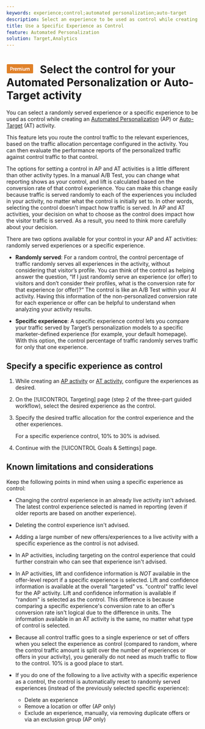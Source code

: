 ```yaml
---
keywords: experience;control;automated personalization;auto-target
description: Select an experience to be used as control while creating an Automated Personalization (AP) or Auto-Target activity in Adobe Target.
title: Use a Specific Experience as Control
feature: Automated Personalization
solution: Target,Analytics
---
```


# ![PREMIUM](/help/assets/premium.png) Select the control for your Automated Personalization or Auto-Target activity

You can select a randomly served experience or a specific experience to be used as control while creating an [Automated Personalization](/help/c-activities/t-automated-personalization/automated-personalization.md) (AP) or [Auto-Target](/help/c-activities/auto-target/auto-target-to-optimize.md) (AT) activity.

This feature lets you route the control traffic to the relevant experiences, based on the traffic allocation percentage configured in the activity. You can then evaluate the performance reports of the personalized traffic against control traffic to that control.

The options for setting a control in AP and AT activities is a little different than other activity types. In a manual A/B Test, you can change what reporting shows as your control, and lift is calculated based on the conversion rate of that control experience. You can make this change easily because traffic is served randomly to each of the experiences you included in your activity, no matter what the control is initially set to. In other words, selecting the control doesn’t impact how traffic is served. In AP and AT activities, your decision on what to choose as the control does impact how the visitor traffic is served. As a result, you need to think more carefully about your decision.

There are two options available for your control in your AP and AT activities: randomly served experiences or a specific experience.

* **Randomly served**: For a random control, the control percentage of traffic randomly serves all experiences in the activity, without considering that visitor’s profile. You can think of the control as helping answer the question, “If I just randomly serve an experience (or offer) to visitors and don’t consider their profiles, what is the conversion rate for that experience (or offer)?” The control is like an A/B Test within your AI activity. Having this information of the non-personalized conversion rate for each experience or offer can be helpful to understand when analyzing your activity results.

* **Specific experience**: A specific experience control lets you compare your traffic served by Target’s personalization models to a specific marketer-defined experience (for example, your default homepage). With this option, the control percentage of traffic randomly serves traffic for only that one experience.

## Specify a specific experience as control

1. While creating an [AP activity](/help/c-activities/t-automated-personalization/create-ap-activity.md) or [AT activity](/help/c-activities/t-test-ab/t-test-create-ab/ab-audience.md), configure the experiences as desired.
1. On the [!UICONTROL Targeting] page (step 2 of the three-part guided workflow), select the desired experience as the control.
1. Specify the desired traffic allocation for the control experience and the other experiences.

   For a specific experience control, 10% to 30% is advised.

1. Continue with the [!UICONTROL Goals & Settings] page.

## Known limitations and considerations

Keep the following points in mind when using a specific experience as control:

* Changing the control experience in an already live activity isn't advised. The latest control experience selected is named in reporting (even if older reports are based on another experience).
* Deleting the control experience isn't advised.
* Adding a large number of new offers/experiences to a live activity with a specific experience as the control is not advised.
* In AP activities, including targeting on the control experience that could further constrain who can see that experience isn't advised.
* In AP activities, lift and confidence information is *NOT* available in the offer-level report if a specific experience is selected. Lift and confidence information is available at the overall "targeted" vs. "control" traffic level for the AP activity. Lift and confidence information is available if "random" is selected as the control. This difference is because comparing a specific experience's conversion rate to an offer's conversion rate isn't logical due to the difference in units. The information available in an AT activity is the same, no matter what type of control is selected.
* Because all control traffic goes to a single experience or set of offers when you select the experience as control (compared to random, where the control traffic amount is split over the number of experiences or offers in your activity), you generally do not need as much traffic to flow to the control. 10% is a good place to start.
* If you do one of the following to a live activity with a specific experience as a control, the control is automatically reset to randomly served experiences (instead of the previously selected specific experience):

  * Delete an experience
  * Remove a location or offer (AP only)
  * Exclude an experience, manually, via removing duplicate offers or via an exclusion group (AP only)
  